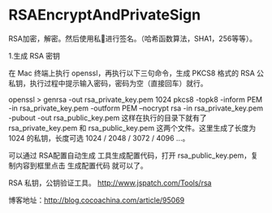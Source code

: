 # RSAEncryptAndPrivateSign
RSA加密，解密。然后使用私💊进行签名。（哈希函数算法，SHA1，256等等）。

1.生成 RSA 密钥

在 Mac 终端上执行 openssl，再执行以下三句命令，生成 PKCS8 格式的 RSA 公私钥，执行过程中提示输入密码，密码为空（直接回车）就行。

openssl >
genrsa -out rsa_private_key.pem 1024
pkcs8 -topk8 -inform PEM -in rsa_private_key.pem -outform PEM –nocrypt
rsa -in rsa_private_key.pem -pubout -out rsa_public_key.pem
这样在执行的目录下就有了 rsa_private_key.pem 和 rsa_public_key.pem 这两个文件。这里生成了长度为 1024 的私钥，长度可选 1024 / 2048 / 3072 / 4096 ...。

可以通过 RSA配置自动生成 工具生成配置代码，打开 rsa_public_key.pem，复制内容到框里点击 生成配置代码 就可以了。

RSA 私钥，公钥验证工具。 http://www.jspatch.com/Tools/rsa

博客地址：http://blog.cocoachina.com/article/95069
